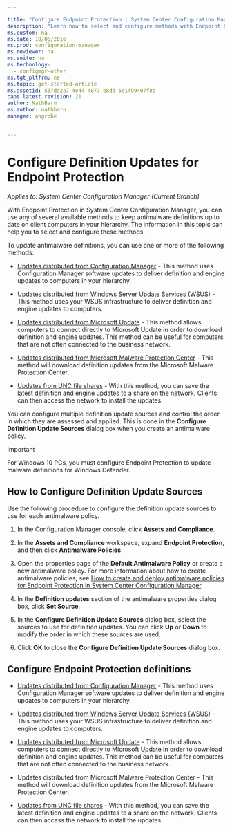 ```yaml
---

title: "Configure Endpoint Protection | System Center Configuration Manager"
description: "Learn how to select and configure methods with Endpoint Protection in System Center Configuration Manager to keep antimalware definitions up to date on client computers."
ms.custom: na
ms.date: 10/06/2016
ms.prod: configuration-manager
ms.reviewer: na
ms.suite: na
ms.technology:
  - configmgr-other
ms.tgt_pltfrm: na
ms.topic: get-started-article
ms.assetid: 537dd2a7-4e44-4877-b8dd-5e1499407f8d
caps.latest.revision: 21
author: NathBarn
ms.author: nathbarn
manager: angrobe


---
```


#  Configure Definition Updates for Endpoint Protection  *Applies to: System Center Configuration Manager (Current Branch)*
 With Endpoint Protection in System Center Configuration Manager, you can use any of several available methods to keep antimalware definitions up to date on client computers in your hierarchy. The information in this topic can help you to select and configure these methods.

 To update antimalware definitions, you can use one or more of the following methods:

-   [Updates distributed from Configuration Manager](endpoint-definitions-configmgr.md) - This method uses Configuration Manager software updates to deliver definition and engine updates to computers in your hierarchy.

-   [Updates distributed from Windows Server Update Services (WSUS)](endpoint-definitions-wsus.md) - This method uses your WSUS infrastructure to deliver definition and engine updates to computers.

-   [Updates distributed from Microsoft Update](endpoint-definitions-microsoft-updates.md) - This method allows computers to connect directly to Microsoft Update in order to download definition and engine updates. This method can be useful for computers that are not often connected to the business network.

-   [Updates distributed from Microsoft Malware Protection Center](endpoint-definitions-protection-center.md) - This method will download definition updates from the Microsoft Malware Protection Center.

-   [Updates from UNC file shares](endpoint-definitions-network.md) - With this method, you can save the latest definition and engine updates to a share on the network. Clients can then access the network to install the updates.

 You can configure multiple definition update sources and control the order in which they are assessed and applied. This is done in the **Configure Definition Update Sources** dialog box when you create an antimalware policy.

> [!IMPORTANT]
>  For Windows 10 PCs, you must configure Endpoint Protection to update malware definitions for Windows Defender.

## How to Configure Definition Update Sources
 Use the following procedure to configure the definition update sources to use for each antimalware policy.

1.  In the Configuration Manager console, click **Assets and Compliance**.

2.  In the **Assets and Compliance** workspace, expand **Endpoint Protection**, and then click **Antimalware Policies**.

3.  Open the properties page of the **Default Antimalware Policy** or create a new antimalware policy. For more information about how to create antimalware policies, see [How to create and deploy antimalware policies for Endpoint Protection in System Center Configuration Manager](endpoint-antimalware-policies.md).

4.  In the **Definition updates** section of the antimalware properties dialog box, click **Set Source**.

5.  In the **Configure Definition Update Sources** dialog box, select the sources to use for definition updates. You can click **Up** or **Down** to modify the order in which these sources are used.

6.  Click **OK** to close the **Configure Definition Update Sources** dialog box.

## Configure Endpoint Protection definitions

-   [Updates distributed from Configuration Manager](endpoint-definitions-configmgr.md) - This method uses Configuration Manager software updates to deliver definition and engine updates to computers in your hierarchy.

-   [Updates distributed from Windows Server Update Services (WSUS)](endpoint-definitions-wsus.md) - This method uses your WSUS infrastructure to deliver definition and engine updates to computers.

-   [Updates distributed from Microsoft Update](endpoint-definitions-microsoft-updates.md) - This method allows computers to connect directly to Microsoft Update in order to download definition and engine updates. This method can be useful for computers that are not often connected to the business network.

-   Updates distributed from Microsoft Malware Protection Center - This method will download definition updates from the Microsoft Malware Protection Center.

-   [Updates from UNC file shares](endpoint-definitions-network.md) - With this method, you can save the latest definition and engine updates to a share on the network. Clients can then access the network to install the updates.
